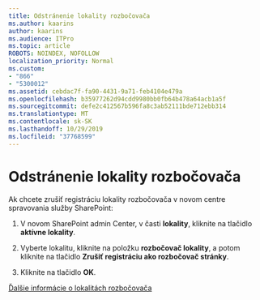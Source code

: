 ```yaml
---
title: Odstránenie lokality rozbočovača
ms.author: kaarins
author: kaarins
ms.audience: ITPro
ms.topic: article
ROBOTS: NOINDEX, NOFOLLOW
localization_priority: Normal
ms.custom:
- "866"
- "5300012"
ms.assetid: cebdac7f-fa90-4431-9a71-feb4104e479a
ms.openlocfilehash: b35977262d94cdd9980bb0fb64b478a64acb1a5f
ms.sourcegitcommit: defe2c412567b596fa8c3ab52111bde712ebb314
ms.translationtype: MT
ms.contentlocale: sk-SK
ms.lasthandoff: 10/29/2019
ms.locfileid: "37768599"
---
```

# <a name="remove-a-hub-site"></a>Odstránenie lokality rozbočovača

Ak chcete zrušiť registráciu lokality rozbočovača v novom centre spravovania služby SharePoint:
  
1. V novom SharePoint admin Center, v časti **lokality**, kliknite na tlačidlo **aktívne lokality**.

2. Vyberte lokalitu, kliknite na položku **rozbočovač lokality**, a potom kliknite na tlačidlo **Zrušiť registráciu ako rozbočovač stránky**.

3. Kliknite na tlačidlo **OK**.

[Ďalšie informácie o lokalitách rozbočovača](https://support.office.com/article/what-is-a-sharepoint-hub-site-fe26ae84-14b7-45b6-a6d1-948b3966427f)
  